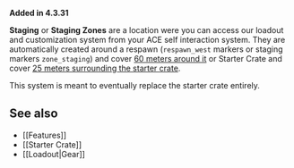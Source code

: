 **Added in 4.3.31**
 
**Staging** or **Staging Zones** are a location were you can access our loadout and customization system from your ACE self interaction system. They are automatically created around a respawn (`respawn_west` markers or staging markers `zone_staging`) and cover [60 meters around it](https://github.com/7Cav/cScripts/blob/main/cScripts/functions/init/fn_init_staging.sqf#L60) or Starter Crate and cover [25 meters surrounding the starter crate](https://github.com/7Cav/cScripts/blob/main/cScripts/functions/logistics/fn_doStarterCrate.sqf#L94).

This system is meant to eventually replace the starter crate entirely.

## See also
- [[Features]]
- [[Starter Crate]]
- [[Loadout|Gear]]